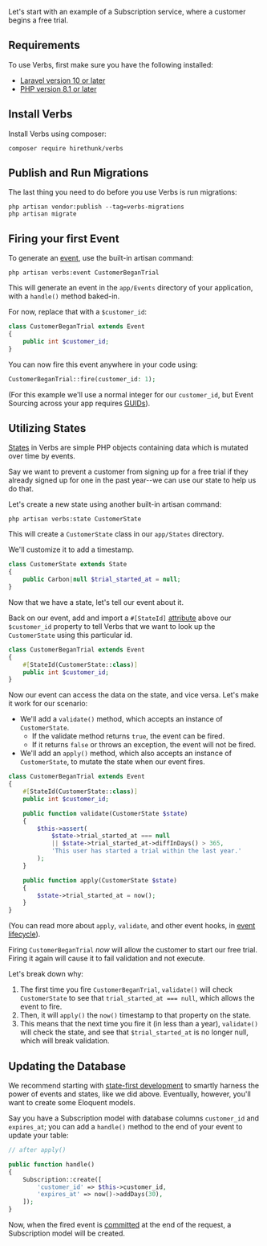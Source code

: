 Let's start with an example of a Subscription service, where a customer begins a free trial.

<!-- @todo daniel to review

I put some time into this--I think it's good and simple, supports state-first development, and should be easier to follow along-->

## Requirements

To use Verbs, first make sure you have the following installed:

- [Laravel version 10 or later](https://laravel.com/docs/10.x)
- [PHP version 8.1 or later](https://herd.laravel.com/)

## Install Verbs

Install Verbs using composer:

```shell
composer require hirethunk/verbs
```

## Publish and Run Migrations

The last thing you need to do before you use Verbs is run migrations:

```shell
php artisan vendor:publish --tag=verbs-migrations
php artisan migrate
```

## Firing your first Event

To generate an [event](/docs/reference/events), use the built-in artisan command:

```shell
php artisan verbs:event CustomerBeganTrial
```

This will generate an event in the `app/Events` directory of your application, with a `handle()` method baked-in.

For now, replace that with a `$customer_id`:

```php
class CustomerBeganTrial extends Event
{
    public int $customer_id;
}
```

You can now fire this event anywhere in your code using:

```php
CustomerBeganTrial::fire(customer_id: 1);
```

(For this example we'll use a normal integer for our `customer_id`, but Event Sourcing across your app requires [GUIDs](/docs/technical/ids)).

## Utilizing States

[States](/docs/reference/states) in Verbs are simple PHP objects containing data which is mutated over time by events.

Say we want to prevent a customer from signing up for a free trial if they already signed up for one in the past year--we can use our state to help us do that.

Let's create a new state using another built-in artisan command:

```shell
php artisan verbs:state CustomerState
```

This will create a `CustomerState` class in our `app/States` directory.

We'll customize it to add a timestamp.

```php
class CustomerState extends State
{
	public Carbon|null $trial_started_at = null;
}
```

Now that we have a state, let's tell our event about it.

Back on our event, add and import a `#[StateId]` [attribute](/docs/technical/attributes) above our `$customer_id` property to tell Verbs that we want to look up the `CustomerState` using this particular id.

```php
class CustomerBeganTrial extends Event
{
    #[StateId(CustomerState::class)]
	public int $customer_id;
}
```

Now our event can access the data on the state, and vice versa. Let's make it work for our scenario:

- We'll add a `validate()` method, which accepts an instance of `CustomerState`.
    - If the validate method returns `true`, the event can be fired.
    - If it returns `false` or throws an exception, the event will not be fired.
- We'll add an `apply()` method, which also accepts an instance of `CustomerState`, to mutate the state when our event fires.

```php
class CustomerBeganTrial extends Event
{
    #[StateId(CustomerState::class)]
    public int $customer_id;

    public function validate(CustomerState $state)
	{
        $this->assert(
            $state->trial_started_at === null
            || $state->trial_started_at->diffInDays() > 365,
            'This user has started a trial within the last year.'
        );
	}

    public function apply(CustomerState $state)
    {
        $state->trial_started_at = now();
    }
}
```

(You can read more about `apply`, `validate`, and other event hooks, in [event lifecycle](/docs/technical/event-lifecycle)).

Firing `CustomerBeganTrial` _now_ will allow the customer to start our free trial. Firing it again will cause it to fail validation and not execute.

Let's break down why:
1. The first time you fire `CustomerBeganTrial`, `validate()` will check `CustomerState` to see that `trial_started_at === null`, which allows the event to fire.
2. Then, it will `apply()` the `now()` timestamp to that property on the state.
3. This means that the next time you fire it (in less than a year), `validate()` will check the state, and see that `$trial_started_at` is no longer null, which will break validation.

## Updating the Database

We recommend starting with [state-first development](/docs/techniques/state-first-development) to smartly harness the power of events and states, like we did above. Eventually, however, you'll want to create some Eloquent models.

Say you have a Subscription model with database columns `customer_id` and `expires_at`; you can add a `handle()` method to the end of your event to update your table:

```php
// after apply()

public function handle()
{
    Subscription::create([
        'customer_id' => $this->customer_id,
        'expires_at' => now()->addDays(30),
    ]);
}
```

Now, when the fired event is [committed](/docs/reference/events#content-committing) at the end of the request, a Subscription model will be created.
